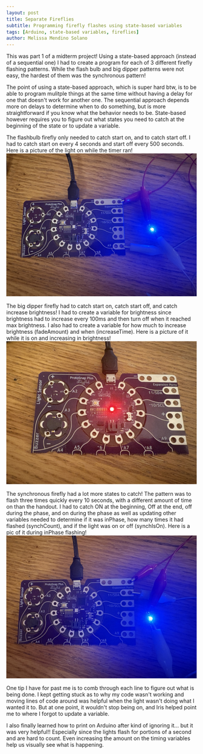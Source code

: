 ```yaml
---
layout: post
title: Separate Fireflies
subtitle: Programming firefly flashes using state-based variables
tags: [Arduino, state-based variables, fireflies]
author: Melissa Mendino Solano
---
```


This was part 1 of a midterm project! Using a state-based approach (instead of a sequential one) I had to create a program for each of 3 different firefly flashing patterns. While the flash bulb and big dipper patterns were not easy, the hardest of them was the synchronous pattern!

The point of using a state-based approach, which is super hard btw, is to be able to program mulitple things at the same time without having a delay for one that doesn't work for another one. The sequential approach depends more on delays to determine when to do something, but is more straightforward if you know what the behavior needs to be. State-based however requires you to figure out what states you need to catch at the beginning of the state or to update a variable.

The flashbulb firefly only needed to catch start on, and to catch start off. I had to catch start on every 4 seconds and start off every 500 seconds. Here is a picture of the light on while the timer ran!
![On a LilyPad - a blue light on port A9 is on](https://github.com/mmendino/mmendino.github.io/blob/master/assets/img/fireflies_flashbulb.JPG?raw=true)

The big dipper firefly had to catch start on, catch start off, and catch increase brightness! I had to create a variable for brightness since brightness had to increase every 100ms and then turn off when it reached max brightness. I also had to create a variable for how much to increase brightness (fadeAmount) and when (increaseTime). Here is a picture of it while it is on and increasing in brightness!
![On a LilyPad - a red builtin light is on](https://github.com/mmendino/mmendino.github.io/blob/master/assets/img/fireflies_bigdipper.JPG?raw=true)

The synchronous firefly had a lot more states to catch! The pattern was to flash three times quickly every 10 seconds, with a different amount of time on than the handout. I had to catch ON at the beginning, Off at the end, off during the phase, and on during the phase as well as updating other variables needed to determine if it was inPhase, how many times it had flashed (synchCount), and if the light was on or off (synchIsOn). Here is a pic of it during inPhase flashing!
![On a LilyPad - a blue light on port 11 is on](https://github.com/mmendino/mmendino.github.io/blob/master/assets/img/fireflies_synch.JPG?raw=true)


One tip I have for past me is to comb through each line to figure out what is being done. I kept getting stuck as to why my code wasn't working and moving lines of code around was helpful when the light wasn't doing what I wanted it to. But at one point, it wouldn't stop being on, and Iris helped point me to where I forgot to update a variable.

I also finally learned how to print on Arduino after kind of ignoring it... but it was very helpful!! Especially since the lights flash for portions of a second and are hard to count. Even increasing the amount on the timing variables help us visually see what is happening.
